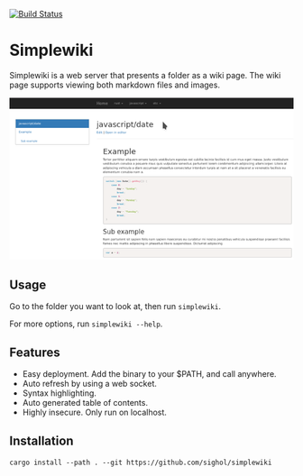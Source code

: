 [![Build Status](https://travis-ci.org/sighol/simplewiki.svg?branch=master)](https://travis-ci.org/sighol/simplewiki)

# Simplewiki

Simplewiki is a web server that presents a folder as a wiki page. The wiki page
supports viewing both markdown files and images.

![Screenshot](docs/screenshot.png)

## Usage

Go to the folder you want to look at, then run `simplewiki`.

For more options, run `simplewiki --help`.

## Features

- Easy deployment. Add the binary to your $PATH, and call anywhere.
- Auto refresh by using a web socket.
- Syntax highlighting.
- Auto generated table of contents.
- Highly insecure. Only run on localhost.

## Installation

```
cargo install --path . --git https://github.com/sighol/simplewiki
```
